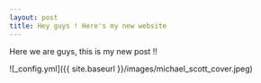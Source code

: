 ```yaml
---
layout: post
title: Hey guys ! Here's my new website
---
```


Here we are guys, this is my new post !! 

![_config.yml]({{ site.baseurl }}/images/michael_scott_cover.jpeg)
